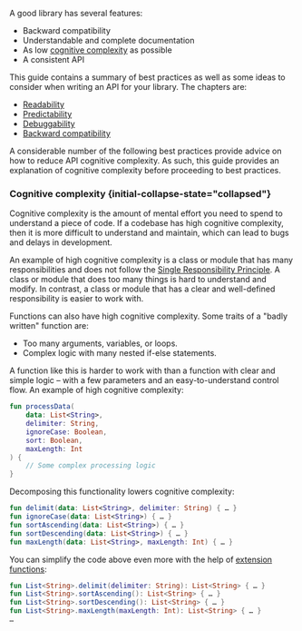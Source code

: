 [//]: # (title: Introduction)

A good library has several features:
* Backward compatibility
* Understandable and complete documentation
* As low [cognitive complexity](#cognitive-complexity) as possible
* A consistent API

This guide contains a summary of best practices as well as some ideas to consider when writing an API for your library. 
The chapters are:
* [Readability](jvm-api-guidelines-readability.md)
* [Predictability](jvm-api-guidelines-predictability.md)
* [Debuggability](jvm-api-guidelines-debuggability.md)
* [Backward compatibility](jvm-api-guidelines-backward-compatibility.md)

A considerable number of the following best practices provide advice on how to reduce API cognitive complexity. As such, 
this guide provides an explanation of cognitive complexity before proceeding to best practices.

### Cognitive complexity {initial-collapse-state="collapsed"}

Cognitive complexity is the amount of mental effort you need to spend to understand a piece of code. If a codebase has 
high cognitive complexity, then it is more difficult to understand and maintain, which can lead to bugs and delays in development.

An example of high cognitive complexity is a class or module that has many responsibilities and does not follow 
the [Single Responsibility Principle](https://en.wikipedia.org/wiki/Single-responsibility_principle). 
A class or module that does too many things is hard to understand and modify. In contrast, a class or module that has 
a clear and well-defined responsibility is easier to work with.

Functions can also have high cognitive complexity. Some traits of a "badly written" function are:
* Too many arguments, variables, or loops.
* Complex logic with many nested if-else statements.

A function like this is harder to work with than a function with clear and simple logic – with a few parameters 
and an easy-to-understand control flow.
An example of high cognitive complexity:

```kotlin
fun processData(
    data: List<String>,
    delimiter: String,
    ignoreCase: Boolean,
    sort: Boolean,
    maxLength: Int
) {
    // Some complex processing logic
}
```

Decomposing this functionality lowers cognitive complexity:

```kotlin
fun delimit(data: List<String>, delimiter: String) { … }
fun ignoreCase(data: List<String>) { … }
fun sortAscending(data: List<String>) { … }
fun sortDescending(data: List<String>) { … }
fun maxLength(data: List<String>, maxLength: Int) { … }
```

You can simplify the code above even more with the help of [extension functions](extensions.md):
```kotlin
fun List<String>.delimit(delimiter: String): List<String> { … }
fun List<String>.sortAscending(): List<String> { … }
fun List<String>.sortDescending(): List<String> { … }
fun List<String>.maxLength(maxLength: Int): List<String> { … }
…
```
